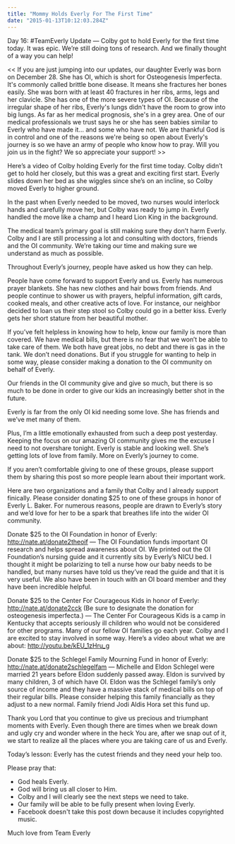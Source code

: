 ```yaml
---
title: "Mommy Holds Everly For The First Time"
date: "2015-01-13T10:12:03.284Z"
---
```


Day 16: #TeamEverly Update — Colby got to hold Everly for the first time today. It was epic. We’re still doing tons of research. And we finally thought of a way you can help!

<< If you are just jumping into our updates, our daughter Everly was born on December 28. She has OI, which is short for Osteogenesis Imperfecta. It's commonly called brittle bone disease. It means she fractures her bones easily. She was born with at least 40 fractures in her ribs, arms, legs and her clavicle. She has one of the more severe types of OI. Because of the irregular shape of her ribs, Everly's lungs didn't have the room to grow into big lungs. As far as her medical prognosis, she's in a grey area. One of our medical professionals we trust says he or she has seen babies similar to Everly who have made it... and some who have not. We are thankful God is in control and one of the reasons we're being so open about Everly's journey is so we have an army of people who know how to pray. Will you join us in the fight? We so appreciate your support! >>

Here’s a video of Colby holding Everly for the first time today. Colby didn’t get to hold her closely, but this was a great and exciting first start. Everly slides down her bed as she wiggles since she’s on an incline, so Colby moved Everly to higher ground.

In the past when Everly needed to be moved, two nurses would interlock hands and carefully move her, but Colby was ready to jump in. Everly handled the move like a champ and I heard Lion King in the background.

The medical team’s primary goal is still making sure they don’t harm Everly. Colby and I are still processing a lot and consulting with doctors, friends and the OI community. We’re taking our time and making sure we understand as much as possible.

Throughout Everly’s journey, people have asked us how they can help.

People have come forward to support Everly and us. Everly has numerous prayer blankets. She has new clothes and hair bows from friends. And people continue to shower us with prayers, helpful information, gift cards, cooked meals, and other creative acts of love. For instance, our neighbor decided to loan us their step stool so Colby could go in a better kiss. Everly gets her short stature from her beautiful mother.

If you’ve felt helpless in knowing how to help, know our family is more than covered. We have medical bills, but there is no fear that we won’t be able to take care of them. We both have great jobs, no debt and there is gas in the tank. We don’t need donations. But if you struggle for wanting to help in some way, please consider making a donation to the OI community on behalf of Everly.

Our friends in the OI community give and give so much, but there is so much to be done in order to give our kids an increasingly better shot in the future.

Everly is far from the only OI kid needing some love. She has friends and we’ve met many of them.

Plus, I’m a little emotionally exhausted from such a deep post yesterday. Keeping the focus on our amazing OI community gives me the excuse I need to not overshare tonight. Everly is stable and looking well. She’s getting lots of love from family. More on Everly’s journey to come.

If you aren’t comfortable giving to one of these groups, please support them by sharing this post so more people learn about their important work.

Here are two organizations and a family that Colby and I already support finically. Please consider donating $25 to one of these groups in honor of Everly L. Baker. For numerous reasons, people are drawn to Everly’s story and we’d love for her to be a spark that breathes life into the wider OI community.

Donate $25 to the OI Foundation in honor of Everly: http://nate.at/donate2theoif — The OI Foundation funds important OI research and helps spread awareness about OI. We printed out the OI Foundation’s nursing guide and it currently sits by Everly’s NICU bed. I thought it might be polarizing to tell a nurse how our baby needs to be handled, but many nurses have told us they’ve read the guide and that it is very useful. We also have been in touch with an OI board member and they have been incredible helpful.

Donate $25 to the Center For Courageous Kids in honor of Everly: http://nate.at/donate2cck (Be sure to designate the donation for osteogenesis imperfecta.) — The Center For Courageous Kids is a camp in Kentucky that accepts seriously ill children who would not be considered for other programs. Many of our fellow OI families go each year. Colby and I are excited to stay involved in some way. Here’s a video about what we are about: http://youtu.be/kEU_1zHru_g

Donate $25 to the Schlegel Family Mourning Fund in honor of Everly: http://nate.at/donate2schlegelfam — Michelle and Eldon Schlegel were married 21 years before Eldon suddenly passed away. Eldon is survived by many children, 3 of which have OI. Eldon was the Schlegel family’s only source of income and they have a massive stack of medical bills on top of their regular bills. Please consider helping this family financially as they adjust to a new normal. Family friend Jodi Aldis Hora set this fund up.

Thank you Lord that you continue to give us precious and triumphant moments with Everly. Even though there are times when we break down and ugly cry and wonder where in the heck You are, after we snap out of it, we start to realize all the places where you are taking care of us and Everly.

Today’s lesson: Everly has the cutest friends and they need your help too.

Please pray that:

- God heals Everly.
- God will bring us all closer to Him.
- Colby and I will clearly see the next steps we need to take.
- Our family will be able to be fully present when loving Everly.
- Facebook doesn't take this post down because it includes copyrighted music.

Much love from Team Everly
